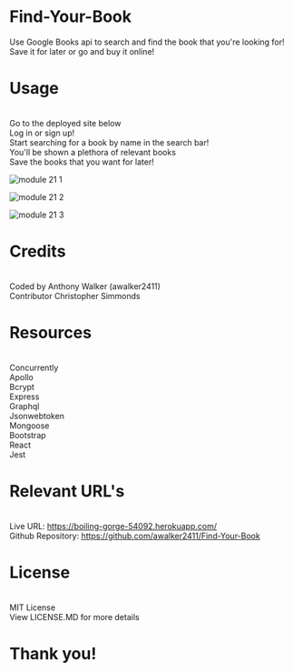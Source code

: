 # Find-Your-Book
Use Google Books api to search and find the book that you're looking for! Save it for later or go and buy it online!

# Usage
<br>Go to the deployed site below
<br>Log in or sign up!
<br>Start searching for a book by name in the search bar!
<br>You'll be shown a plethora of relevant books 
<br>Save the books that you want for later!

![module 21 1](https://user-images.githubusercontent.com/120272622/224864555-302b8cb5-1ca4-43ce-ae92-76314094a52d.PNG)

![module 21 2](https://user-images.githubusercontent.com/120272622/224864575-04b541e2-77c4-472e-bd0f-c383f75d99b7.PNG)

![module 21 3](https://user-images.githubusercontent.com/120272622/224864594-19de8dd3-6fcd-4ea7-b099-cd1bf90cc95e.PNG)

# Credits
<br> Coded by Anthony Walker (awalker2411)
<br> Contributor Christopher Simmonds

# Resources
<br>Concurrently
<br>Apollo
<br>Bcrypt
<br>Express
<br>Graphql
<br>Jsonwebtoken
<br>Mongoose
<br>Bootstrap
<br>React
<br>Jest

# Relevant URL's
<br>Live URL: https://boiling-gorge-54092.herokuapp.com/
<br>Github Repository: https://github.com/awalker2411/Find-Your-Book


# License
<br>MIT License
<br>View LICENSE.MD for more details

# Thank you!
